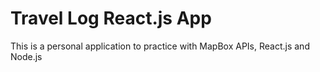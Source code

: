 # Travel Log React.js App

This is a personal application to practice with MapBox APIs, React.js and Node.js


